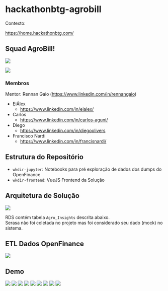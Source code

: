 # hackathonbtg-agrobill


Contexto:

https://home.hackathonbtg.com/

## Squad AgroBill!

![](./squad-logo.png)

![](./team.jpg)

### Membros

Mentor: Rennan Gaio (https://www.linkedin.com/in/rennangaio)

* EiÁlex
    * https://www.linkedin.com/in/eialex/
* Carlos
    * https://www.linkedin.com/in/carlos-aguni/
* Diego
    * https://www.linkedin.com/in/diegoolivers
* Francisco Nardi
    * https://www.linkedin.com/in/francisnardi/

## Estrutura do Repositório

* `wkdir-jupyter`: Notebooks para pré exploração de dados dos dumps do OpenFinance
* `wkdir-frontend`: VueJS Frontend da Solução

## Arquitetura de Solução

![](./arquitetura.png)

RDS contém tabela `Agro_Insights` descrita abaixo.  
Serasa não foi coletada no projeto mas foi considerado seu dado (mock) no sistema.

## ETL Dados OpenFinance

![](./db_agro_insights.png)


## Demo

![](./page00.png)
![](./page01.png)
![](./page02.png)
![](./page03.png)
![](./page04.png)
![](./page05.png)
![](./page06.png)
![](./page07.png)
![](./page08.png)

